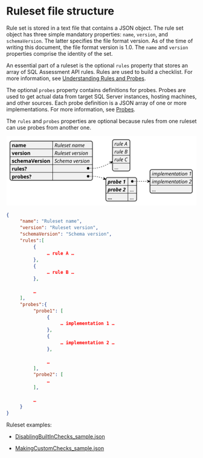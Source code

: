 
# Ruleset file structure

Rule set is stored in a text file that contains a JSON object. The rule set object has three simple mandatory properties: `name`, `version`, and `schemaVersion`. The latter specifies the file format version. As of the time of writing this document, the file format version is 1.0. The `name` and `version` properties comprise the identity of the set.

An essential part of a ruleset is the optional `rules` property that stores an array of SQL Assessment API rules. Rules are used to build a checklist. For more information, see [Understanding Rules and Probes](./RulesandProbes.md).

The optional `probes` property contains definitions for probes. Probes are used to get actual data from target SQL Server instances, hosting machines, and other sources. Each probe definition is a JSON array of one or more implementations. For more information, see [Probes](../Reference/Probes/README.md).

The `rules` and `probes` properties are optional because rules from one ruleset can use probes from another one.

![Ruleset Structure](./img/RulesetStructure.svg)

```json
{
     "name": "Ruleset name",
     "version": "Ruleset version",
     "schemaVersion": "Schema version",
     "rules":[
          {
               … rule A …
          },
          {
               … rule B …
          },

          …
     ],
     "probes":{
          "probe1": [
               {
                    … implementation 1 …
               },
               {
                    … implementation 2 …
               },

               …               
          ],
          "probe2": [
               …
          ],

          …
     }
}
```

Ruleset examples:

- [DisablingBuiltInChecks_sample.json](https://github.com/microsoft/sql-server-samples/blob/master/samples/manage/sql-assessment-api/DisablingBuiltInChecks_sample.json)

- [MakingCustomChecks_sample.json](https://github.com/microsoft/sql-server-samples/blob/master/samples/manage/sql-assessment-api/MakingCustomChecks_sample.json)